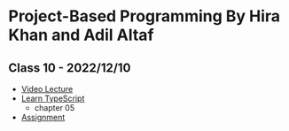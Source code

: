 # Project-Based Programming By Hira Khan and Adil Altaf

## Class 10 - 2022/12/10

- [Video Lecture](https://youtu.be/y_rp9-9tgCk)
- [Learn TypeScript](https://drive.google.com/file/d/1_QjUYMUTV84FI1p5Pql8qlKzyh-meHFb/view?usp=sharing)
  - chapter 05
- [Assignment](../assignments/class_10-20221210/)
